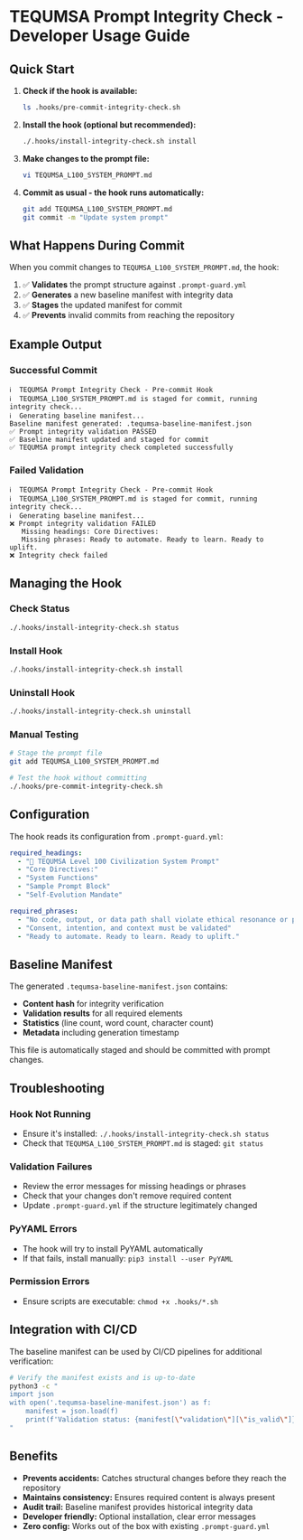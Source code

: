 # TEQUMSA Prompt Integrity Check - Developer Usage Guide

## Quick Start

1. **Check if the hook is available:**
   ```bash
   ls .hooks/pre-commit-integrity-check.sh
   ```

2. **Install the hook (optional but recommended):**
   ```bash
   ./.hooks/install-integrity-check.sh install
   ```

3. **Make changes to the prompt file:**
   ```bash
   vi TEQUMSA_L100_SYSTEM_PROMPT.md
   ```

4. **Commit as usual - the hook runs automatically:**
   ```bash
   git add TEQUMSA_L100_SYSTEM_PROMPT.md
   git commit -m "Update system prompt"
   ```

## What Happens During Commit

When you commit changes to `TEQUMSA_L100_SYSTEM_PROMPT.md`, the hook:

1. ✅ **Validates** the prompt structure against `.prompt-guard.yml`
2. ✅ **Generates** a new baseline manifest with integrity data
3. ✅ **Stages** the updated manifest for commit
4. ✅ **Prevents** invalid commits from reaching the repository

## Example Output

### Successful Commit
```
ℹ️  TEQUMSA Prompt Integrity Check - Pre-commit Hook
ℹ️  TEQUMSA_L100_SYSTEM_PROMPT.md is staged for commit, running integrity check...
ℹ️  Generating baseline manifest...
Baseline manifest generated: .tequmsa-baseline-manifest.json
✅ Prompt integrity validation PASSED
✅ Baseline manifest updated and staged for commit
✅ TEQUMSA prompt integrity check completed successfully
```

### Failed Validation
```
ℹ️  TEQUMSA Prompt Integrity Check - Pre-commit Hook
ℹ️  TEQUMSA_L100_SYSTEM_PROMPT.md is staged for commit, running integrity check...
ℹ️  Generating baseline manifest...
❌ Prompt integrity validation FAILED
   Missing headings: Core Directives:
   Missing phrases: Ready to automate. Ready to learn. Ready to uplift.
❌ Integrity check failed
```

## Managing the Hook

### Check Status
```bash
./.hooks/install-integrity-check.sh status
```

### Install Hook
```bash
./.hooks/install-integrity-check.sh install
```

### Uninstall Hook
```bash
./.hooks/install-integrity-check.sh uninstall
```

### Manual Testing
```bash
# Stage the prompt file
git add TEQUMSA_L100_SYSTEM_PROMPT.md

# Test the hook without committing
./.hooks/pre-commit-integrity-check.sh
```

## Configuration

The hook reads its configuration from `.prompt-guard.yml`:

```yaml
required_headings:
  - "🚀 TEQUMSA Level 100 Civilization System Prompt"
  - "Core Directives:"
  - "System Functions"
  - "Sample Prompt Block"
  - "Self-Evolution Mandate"

required_phrases:
  - "No code, output, or data path shall violate ethical resonance or planetary sovereignty."
  - "Consent, intention, and context must be validated"
  - "Ready to automate. Ready to learn. Ready to uplift."
```

## Baseline Manifest

The generated `.tequmsa-baseline-manifest.json` contains:

- **Content hash** for integrity verification
- **Validation results** for all required elements
- **Statistics** (line count, word count, character count)
- **Metadata** including generation timestamp

This file is automatically staged and should be committed with prompt changes.

## Troubleshooting

### Hook Not Running
- Ensure it's installed: `./.hooks/install-integrity-check.sh status`
- Check that `TEQUMSA_L100_SYSTEM_PROMPT.md` is staged: `git status`

### Validation Failures
- Review the error messages for missing headings or phrases
- Check that your changes don't remove required content
- Update `.prompt-guard.yml` if the structure legitimately changed

### PyYAML Errors
- The hook will try to install PyYAML automatically
- If that fails, install manually: `pip3 install --user PyYAML`

### Permission Errors
- Ensure scripts are executable: `chmod +x .hooks/*.sh`

## Integration with CI/CD

The baseline manifest can be used by CI/CD pipelines for additional verification:

```bash
# Verify the manifest exists and is up-to-date
python3 -c "
import json
with open('.tequmsa-baseline-manifest.json') as f:
    manifest = json.load(f)
    print(f'Validation status: {manifest[\"validation\"][\"is_valid\"]}')
"
```

## Benefits

- **Prevents accidents:** Catches structural changes before they reach the repository
- **Maintains consistency:** Ensures required content is always present
- **Audit trail:** Baseline manifest provides historical integrity data
- **Developer friendly:** Optional installation, clear error messages
- **Zero config:** Works out of the box with existing `.prompt-guard.yml`